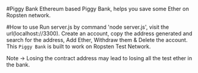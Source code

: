   #Piggy Bank
Ethereum based Piggy Bank, helps you save some Ether on Ropsten network.

  #How to use
  Run server.js by command 'node server.js', visit the url(localhost://3300). Create an account, copy the address generated and search for the address, Add Ether, Withdraw them & Delete the account. This `Piggy Bank` is built to work on Ropsten Test Network.
  
  Note -> Losing the contract address may lead to losing all the test ether in the bank.
